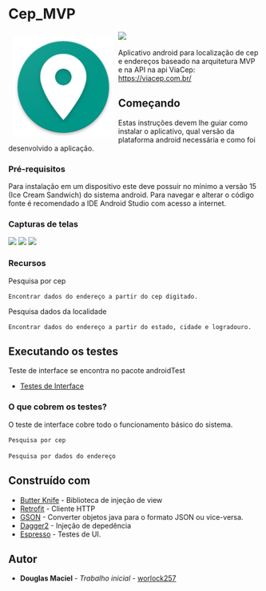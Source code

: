 # Cep_MVP

<img src="/app/src/main/res/mipmap-xxxhdpi/ic_launcher.png" align="left" width="200" hspace="10" vspace="10">

[![](https://play.google.com/intl/en_us/badges/images/badge_new.png)](https://play.google.com/store/apps/details?id=dmobile.example.worlo.cep_mvp&hl=pt_BR)

Aplicativo android para localização de cep e endereços baseado na arquitetura MVP e na API na api ViaCep: https://viacep.com.br/

## Começando

Estas instruções devem lhe guiar como instalar o aplicativo, qual versão da plataforma android necessária e como foi desenvolvido a aplicação.

### Pré-requisitos

Para instalação em um dispositivo este deve possuir no mínimo a versão 15 (Ice Cream Sandwich) do sistema android. Para navegar e alterar o código fonte é recomendado a IDE Android Studio com acesso a internet.

### Capturas de telas

[![](https://lh3.googleusercontent.com/wN4Fh199UoeQ2m_xS1RPgwYG2Cga5UQnmIIfsIXhSJR-IDnKxem3d1rmAP5kTtb1Uki6=h500-rw)](https://play.google.com/store/apps/details?id=dmobile.example.worlo.cep_mvp&hl=pt_BR) [![](https://lh3.googleusercontent.com/NDEVh0CiA2aLI9-t78Br8zT7Y1uqUk37GdRNkGOCsgqHSEMYaIZLcnzNqLiJBAij4w=h500-rw)](https://play.google.com/store/apps/details?id=dmobile.example.worlo.cep_mvp&hl=pt_BR)
[![](https://lh3.googleusercontent.com/GF6OzS46ROJKuE4l0tHp3Z2dxKCd6P6k9vZForm66BMdMGj9_ZusOaFnv_6L81RCok8=h500-rw)](https://play.google.com/store/apps/details?id=dmobile.example.worlo.cep_mvp&hl=pt_BR)

### Recursos

Pesquisa por cep

```
Encontrar dados do endereço a partir do cep digitado.
```

Pesquisa dados da localidade

```
Encontrar dados do endereço a partir do estado, cidade e logradouro.
```

## Executando os testes

Teste de interface se encontra no pacote androidTest

* [Testes de Interface](https://github.com/worlock257/Cep_MVP/tree/master/app/src/androidTest/java/com/example/worlo/cep_mvp)

### O que cobrem os testes?

O teste de interface cobre todo o funcionamento básico do sistema.

```
Pesquisa por cep

Pesquisa por dados do endereço
```

## Construído com

* [Butter Knife](http://jakewharton.github.io/butterknife/) - Biblioteca de injeção de view
* [Retrofit](http://square.github.io/retrofit/) - Cliente HTTP
* [GSON](https://github.com/google/gson) - Converter objetos java para o formato JSON ou vice-versa.
* [Dagger2](https://google.github.io/dagger/) - Injeção de depedência
* [Espresso](https://google.github.io/android-testing-support-library/docs/espresso/) - Testes de UI.

## Autor

* **Douglas Maciel** - *Trabalho inicial* - [worlock257](https://github.com/worlock257)

